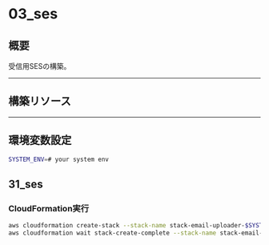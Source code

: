 # 03_ses

## 概要

受信用SESの構築。

---

## 構築リソース

---

## 環境変数設定

```bash
SYSTEM_ENV=# your system env

```

## 31_ses

### CloudFormation実行

```bash
aws cloudformation create-stack --stack-name stack-email-uploader-$SYSTEM_ENV-ses --template-body file://template/03_ses/31_ses.yml --parameters ParameterKey=SystemEnv,ParameterValue=$SYSTEM_ENV
aws cloudformation wait stack-create-complete --stack-name stack-email-uploader-$SYSTEM_ENV-ses

```


